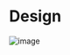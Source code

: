 # Design

![image](https://github.com/gambre09/Frontend-Development/assets/115577142/951e1a1f-446a-4bbf-a998-d10b123e0aa0)
